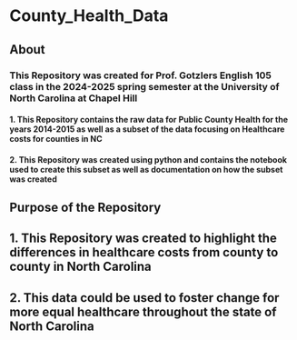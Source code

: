 # **County_Health_Data**
## About
### This Repository was created for Prof. Gotzlers English 105 class in the 2024-2025 spring semester at the University of North Carolina at Chapel Hill
#### 1. This Repository contains the raw data for Public County Health for the years 2014-2015 as well as a subset of the data focusing on Healthcare costs for counties in NC
#### 2. This Repository was created using python and contains the notebook used to create this subset as well as documentation on how the subset was created
## Purpose of the Repository
## 1. This Repository was created to highlight the differences in healthcare costs from county to county in North Carolina
## 2. This data could be used to foster change for more equal healthcare throughout the state of North Carolina
